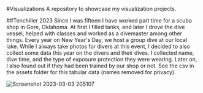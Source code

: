 #Visualizations
A repository to showcase my visualization projects.


##Tenchiller 2023
Since I was fifteen I have worked part time for a scuba shop in Gore, Oklahoma. At first I filled tanks, and later I drove the dive vessel, helped with classes and worked as a divemaster among other things. Every year on New Year's Day, we host a group dive at our local lake. While I always take photos for divers at this event, I decided to also collect some data this year on the divers and their dives. I collected name, dive time, and the type of exposure protection they were wearing. Later on, I also found out if they had been trained by our shop or not. See the csv in the assets folder for this tabular data (names removed for privacy).

![Screenshot 2023-03-03 205107](https://user-images.githubusercontent.com/94634170/222869464-fb286aff-8674-44e4-9b2e-7eda964d52bb.png)





